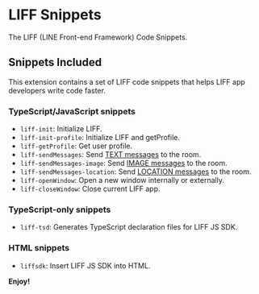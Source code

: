 # LIFF Snippets

The LIFF (LINE Front-end Framework) Code Snippets.

## Snippets Included

This extension contains a set of LIFF code snippets that helps LIFF app developers write code faster.

### TypeScript/JavaScript snippets

* `liff-init`: Initialize LIFF.
* `liff-init-profile`: Initialize LIFF and getProfile.
* `liff-getProfile`: Get user profile.
* `liff-sendMessages`: Send [TEXT messages](https://developers.line.biz/en/reference/messaging-api/#wh-text) to the room.
* `liff-sendMessages-image`: Send [IMAGE messages](https://developers.line.biz/en/reference/messaging-api/#wh-image) to the room.
* `liff-sendMessages-location`: Send [LOCATION messages](https://developers.line.biz/en/reference/messaging-api/#wh-location) to the room.
* `liff-openWindow`: Open a new window internally or externally.
* `liff-closeWindow`: Close current LIFF app.

### TypeScript-only snippets

* `liff-tsd`: Generates TypeScript declaration files for LIFF JS SDK.

### HTML snippets

* `liffsdk`: Insert LIFF JS SDK into HTML.

**Enjoy!**
